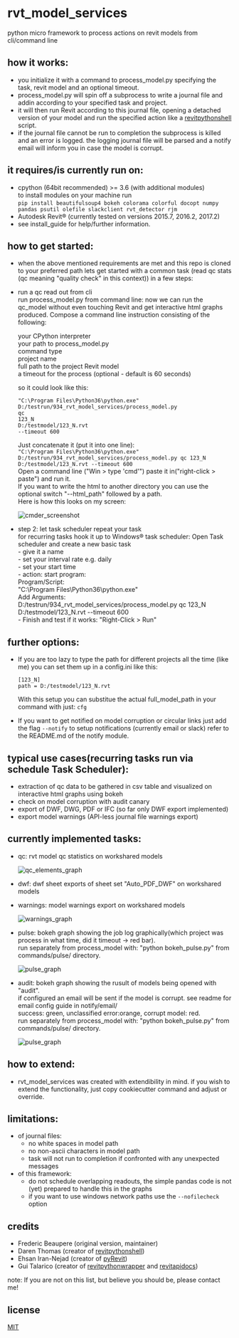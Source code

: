 # rvt_model_services
python micro framework to process actions on revit models from cli/command line

## how it works:
  * you initialize it with a command to process_model.py specifying the task, revit model and an optional timeout.
  * process_model.py will spin off a subprocess to write a journal file and addin according to your specified task and project.
  * it will then run Revit according to this journal file, opening a detached version of your model and run the specified action like a [revitpythonshell](https://github.com/architecture-building-systems/revitpythonshell) script.
  * if the journal file cannot be run to completion the subprocess is killed and an error is logged. the logging journal file will be parsed and a notify email will inform you in case the model is corrupt.

## it requires/is currently run on:
  * cpython (64bit recommended) >= 3.6 (with additional modules)<br/>
    to install modules on your machine run<br>
    `pip install beautifulsoup4 bokeh colorama colorful docopt numpy pandas psutil olefile slackclient rvt_detector rjm`
  * Autodesk Revit® (currently tested on versions 2015.7, 2016.2, 2017.2)
  * see install_guide for help/further information.

## how to get started:
  * when the above mentioned requirements are met and this repo is cloned to your preferred path lets get started with a common task (read qc stats (qc meaning "quality check" in this context)) in a few steps:

  * run a qc read out from cli<br>
    run process_model.py from command line:
    now we can run the qc_model without even touching Revit and get interactive html graphs produced.
    Compose a command line instruction consisting of the following:

    your CPython interpreter<br>
    your path to process_model.py<br>
    command type<br>
    project name<br>
    full path to the project Revit model<br>
    a timeout for the process (optional - default is 60 seconds)<br>

    so it could look like this:
    
    ```
    "C:\Program Files\Python36\python.exe"
    D:/testrun/934_rvt_model_services/process_model.py
    qc
    123_N
    D:/testmodel/123_N.rvt
    --timeout 600
    ```

    Just concatenate it (put it into one line):<br>
    `"C:\Program Files\Python36\python.exe" D:/testrun/934_rvt_model_services/process_model.py qc 123_N D:/testmodel/123_N.rvt --timeout 600` <br>
    Open a command line ("Win > type 'cmd'") paste it in("right-click > paste") and run it.<br>
    If you want to write the html to another directory you can use the optional switch "--html_path" followed by a path.<br>
    Here is how this looks on my screen:

    ![cmder_screenshot][cmder_02]

  * step 2: let task scheduler repeat your task<br>
    for recurring tasks hook it up to Windows® task scheduler:
    Open Task scheduler and create a new basic task<br>
        - give it a name<br>
        - set your interval rate e.g. daily<br>
        - set your start time<br>
        - action: start program:<br>
            Program/Script:<br>
                "C:\Program Files\Python36\python.exe"<br>
            Add Arguments:<br>
                D:/testrun/934_rvt_model_services/process_model.py qc 123_N D:/testmodel/123_N.rvt --timeout 600 <br>
        - Finish and test if it works: "Right-Click > Run"

## further options:    
  * If you are too lazy to type the path for different projects all the time (like me) you can set them up in a config.ini like this:<br>

    ```
    [123_N]
    path = D:/testmodel/123_N.rvt
    ```
    With this setup you can substitue the actual full_model_path in your command with just: `cfg`
    
  * If you want to get notified on model corruption or circular links just add the flag `--notify`
    to setup notifications (currently email or slack) refer to the README.md of the notify module.

## typical use cases(recurring tasks run via schedule Task Scheduler):
  * extraction of qc data to be gathered in csv table and visualized on interactive html graphs using bokeh
  * check on model corruption with audit canary
  * export of DWF, DWG, PDF or IFC (so far only DWF export implemented)
  * export model warnings (API-less journal file warnings export)

## currently implemented tasks:
  * qc: rvt model qc statistics on workshared models<br>

    ![qc_elements_graph][qc_01]

  * dwf: dwf sheet exports of sheet set "Auto_PDF_DWF" on workshared models<br>
  * warnings: model warnings export on workshared models<br>

    ![warnings_graph][warnings_01]

  * pulse: bokeh graph showing the job log graphically(which project was process in what time, did it timeout -> red bar).<br>
    run separately from process_model with: "python bokeh_pulse.py" from commands/pulse/ directory.

    ![pulse_graph][pulse_01]

  * audit: bokeh graph showing the rusult of models being opened with "audit".<br>
    if configured an email will be sent if the model is corrupt. see readme for email config guide in notify/email/<br>
    success: green, unclassified error:orange, corrupt model: red.<br>
    run separately from process_model with: "python bokeh_pulse.py" from commands/pulse/ directory.

    ![pulse_graph][audit_pulse_01]

## how to extend:
  * rvt_model_services was created with extendibility in mind. if you wish to extend the functionality, just copy cookiecutter command and adjust or override.

## limitations:
  - of journal files:
    * no white spaces in model path
    * no non-ascii characters in model path
    * task will not run to completion if confronted with any unexpected messages<br>
  - of this framework:
    * do not schedule overlapping readouts, the simple pandas code is not (yet) prepared to handle this in the graphs
    * if you want to use windows network paths use the `--nofilecheck` option

## credits
 * Frederic Beaupere (original version, maintainer)
 * Daren Thomas (creator of [revitpythonshell](https://github.com/architecture-building-systems/revitpythonshell))
 * Ehsan Iran-Nejad (creator of [pyRevit](https://github.com/eirannejad/pyRevit))
 * Gui Talarico (creator of [revitpythonwrapper](https://github.com/gtalarico/revitpythonwrapper) and [revitapidocs](https://github.com/gtalarico/revitapidocs))

note: If you are not on this list, but believe you should be, please contact me!

## license
[MIT](https://opensource.org/licenses/MIT)

[cmder_02]: https://github.com/hdm-dt-fb/rvt_model_services/raw/master/docs/img/cmder_02.png "cmder_screenshot"
[qc_01]: https://github.com/hdm-dt-fb/rvt_model_services/raw/master/docs/img/qc_01.png "qc_elements"
[warnings_01]: https://github.com/hdm-dt-fb/rvt_model_services/raw/master/docs/img/warnings_01.png "warnings_graph"
[pulse_01]: https://github.com/hdm-dt-fb/rvt_model_services/raw/master/docs/img/pulse_01.png "pulse_graph"
[audit_pulse_01]: https://github.com/hdm-dt-fb/rvt_model_services/raw/master/docs/img/audit_pulse_01.png "audit_pulse_graph"
